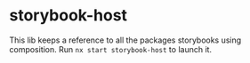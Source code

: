 # storybook-host

This lib keeps a reference to all the packages storybooks using composition. Run `nx start storybook-host` to launch it.
